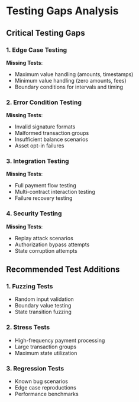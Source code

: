 # Testing Gaps Analysis

## Critical Testing Gaps

### 1. **Edge Case Testing**
**Missing Tests**:
- Maximum value handling (amounts, timestamps)
- Minimum value handling (zero amounts, fees)
- Boundary conditions for intervals and timing

### 2. **Error Condition Testing**
**Missing Tests**:
- Invalid signature formats
- Malformed transaction groups
- Insufficient balance scenarios
- Asset opt-in failures

### 3. **Integration Testing**
**Missing Tests**:
- Full payment flow testing
- Multi-contract interaction testing
- Failure recovery testing

### 4. **Security Testing**
**Missing Tests**:
- Replay attack scenarios
- Authorization bypass attempts
- State corruption attempts

## Recommended Test Additions

### 1. **Fuzzing Tests**
- Random input validation
- Boundary value testing
- State transition fuzzing

### 2. **Stress Tests**
- High-frequency payment processing
- Large transaction groups
- Maximum state utilization

### 3. **Regression Tests**
- Known bug scenarios
- Edge case reproductions
- Performance benchmarks